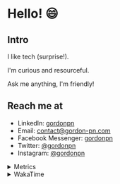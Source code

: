 # Hello! 😄

## Intro

I like tech (surprise!).

I'm curious and resourceful.

Ask me anything, I'm friendly!

## Reach me at

- LinkedIn: [gordonpn](https://www.linkedin.com/in/gordonpn/)
- Email: [contact@gordon-pn.com](mailto:contact@gordon-pn.com)
- Facebook Messenger: [gordonpn](https://www.messenger.com/t/Gordonpn)
- Twitter: [@gordonpn](https://twitter.com/Gordonpn)
- Instagram: [@gordonpn](https://www.instagram.com/gordonpn/)

<details>
  <summary>Metrics</summary>

  <img align="center" src="https://github.com/gordonpn/gordonpn/blob/master/github-metrics.svg" alt="GitHub Metrics">

</details>

<details>
  <summary>WakaTime</summary>

  <!--START_SECTION:waka-->
**I'm an Early 🐤** 

```text
🌞 Morning                2628 commits        ████░░░░░░░░░░░░░░░░░░░░░   17.93 % 
🌆 Daytime                5757 commits        ██████████░░░░░░░░░░░░░░░   39.28 % 
🌃 Evening                6091 commits        ██████████░░░░░░░░░░░░░░░   41.56 % 
🌙 Night                  180 commits         ░░░░░░░░░░░░░░░░░░░░░░░░░   01.23 % 
```
📅 **I'm Most Productive on Sunday** 

```text
Monday                   2151 commits        ████░░░░░░░░░░░░░░░░░░░░░   14.68 % 
Tuesday                  2087 commits        ████░░░░░░░░░░░░░░░░░░░░░   14.24 % 
Wednesday                2245 commits        ████░░░░░░░░░░░░░░░░░░░░░   15.32 % 
Thursday                 2200 commits        ████░░░░░░░░░░░░░░░░░░░░░   15.01 % 
Friday                   1419 commits        ██░░░░░░░░░░░░░░░░░░░░░░░   09.68 % 
Saturday                 1903 commits        ███░░░░░░░░░░░░░░░░░░░░░░   12.98 % 
Sunday                   2651 commits        █████░░░░░░░░░░░░░░░░░░░░   18.09 % 
```


📊 **This Week I Spent My Time On** 

```text
💬 Programming Languages: 
Java                     18 hrs 10 mins      █████████████████████░░░░   84.32 % 
TypeScript               1 hr 28 mins        ██░░░░░░░░░░░░░░░░░░░░░░░   06.86 % 
Bash                     43 mins             █░░░░░░░░░░░░░░░░░░░░░░░░   03.37 % 
Text                     26 mins             █░░░░░░░░░░░░░░░░░░░░░░░░   02.04 % 
ERB                      15 mins             ░░░░░░░░░░░░░░░░░░░░░░░░░   01.19 % 

🔥 Editors: 
IntelliJ                 20 hrs 27 mins      ████████████████████████░   94.92 % 
VS Code                  1 hr 5 mins         █░░░░░░░░░░░░░░░░░░░░░░░░   05.08 % 
```


 Last Updated on 11/04/2023 16:26:56 UTC
<!--END_SECTION:waka-->
</details>
